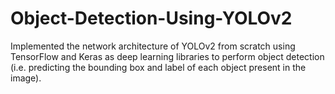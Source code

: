 # Object-Detection-Using-YOLOv2
Implemented the network architecture of YOLOv2 from scratch using TensorFlow and Keras as deep learning libraries to perform object detection (i.e. predicting the bounding box and label of each object present in the image).
